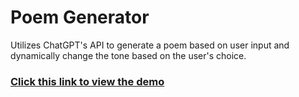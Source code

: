 <h1>Poem Generator</h1>
<p>Utilizes ChatGPT's API to generate a poem based on user input and dynamically change the tone based on the user's choice.</p>
<a href="https://poemgenerator.kyletu.dev/"><h3>Click this link to view the demo</h3></a>
